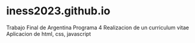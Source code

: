 # iness2023.github.io
Trabajo Final de Argentina Programa 4
Realizacion de un curriculum vitae 
Aplicacion de html, css, javascript

